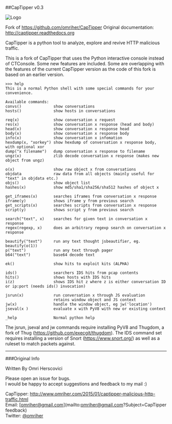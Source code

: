 ##CapTipper v0.3

[Logo]: http://4.bp.blogspot.com/-uuRE1KkS5Jo/Vb8j-cfEuHI/AAAAAAAAeY4/MltsTu7jG5E/s1600/CapTipper_logo.png
![Logo]

Fork of https://github.com/omriher/CapTipper
Original documentation: http://captipper.readthedocs.org

CapTipper is a python tool to analyze, explore and revive HTTP malicious traffic.  

This is a fork of CapTipper that uses the Python interactive console instead of CTConsole.
Some new features are included. Some are overlapping with the features of the current CapTipper version as the code of this fork is based on an earlier version.

```
>>> help
This is a normal Python shell with some special commands for your convenience.

Available commands:
convs()              show conversations
hosts()              show hosts in conversations

req(x)               show conversation x request
res(x)               show conversation x response (head and body)
head(x)              show conversation x response head
body(x)              show conversation x response body
info(x)              show conversation x infomation
hexdump(x, "xorkey") show hexdump of conversation x response body, with optional xor
dump("x filename")   dump conversation x response to filename
ungz(x)              zlib decode conversation x response (makes new object from ungz)

o(x)                 show raw object x from conversations
objdata              raw data from all objects (mainly useful for "text" in objdata etc.)
objs()               show object list
hashes(x)            show md5/sha1/sha256/sha512 hashes of object x

get_iframes(x)       searches iframes from conversation x response
iframe(y)            shows iframe y from previous search
get_scripts(x)       searches scripts from conversation x response
script(y)            shows script y from previous search

search("text", x)    searches for given text in conversation x response
regex(regexp, x)     does an arbitrary regexp search on conversation x response

beautify("text")     run any text thought jsbeautifier, eg. beautify(o(1))
p("text")            run any text through pager
b64("text")          base64 decode text

ek()                 show hits to exploit kits (ALPHA)

ids()                searchers IDS hits from pcap contents
hits()               shows hosts with IDS hits
i(z)                 shows IDS hit z where z is either conversation ID or ip:port (needs ids() invocation)

jsrun(x)             run conversation x through JS evaluation
                     retains window object and JS context
jw(x)                handle the window object, eg jw('location')
jseval(x )           evaluate x with PyV8 with new or existing context

_help                Normal python help
```

The jsrun, jseval and jw commands require installing PyV8 and Thugdom, a fork of Thug (https://github.com/execgit/thugdom).
The IDS command set requires installing a version of Snort (https://www.snort.org/) as well as a ruleset to match packets against.

***
###Original Info

Written By Omri Herscovici

Please open an issue for bugs.  
I would be happy to accept suggestions and feedback to my mail :)  

CapTipper: http://www.omriher.com/2015/01/captipper-malicious-http-traffic.html  
Email: [omriher@gmail.com](mailto:omriher@gmail.com?Subject=CapTipper feedback)  
Twitter: [@omriher](https://twitter.com/omriher)




